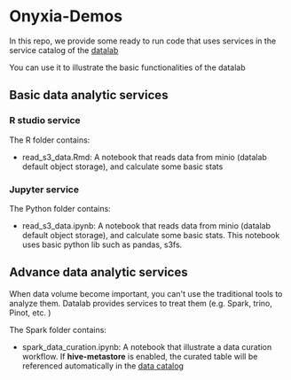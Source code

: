 # Onyxia-Demos

In this repo, we provide some ready to run code that uses services in the service catalog of the [datalab](https://datalab.sspcloud.fr/home)

You can use it to illustrate the basic functionalities of the datalab

## Basic data analytic services

### R studio service

The R folder contains:

- read_s3_data.Rmd: A notebook that reads data from minio (datalab default object storage), and calculate some basic stats

### Jupyter service

The Python folder contains:

- read_s3_data.ipynb: A notebook that reads data from minio (datalab default object storage), and calculate some basic stats. This notebook uses basic python lib such as pandas, s3fs.

## Advance data analytic services

When data volume become important, you can't use the traditional tools to analyze them. Datalab provides services to treat them (e.g. Spark, trino, Pinot, etc. )

The Spark folder contains:

- spark_data_curation.ipynb: A notebook that illustrate a data curation workflow. If **hive-metastore** is enabled, the curated table will be referenced automatically in the [data catalog](https://atlas.lab.sspcloud.fr/index.html#!/search)

